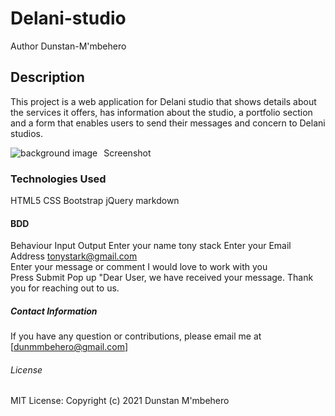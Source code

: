 # Delani-studio
Author
Dunstan-M'mbehero

## Description
This project is a web application for Delani studio that shows details about the services it offers, has information about the studio, a portfolio section and a form that enables users to send their messages and concern to Delani studios.

Screenshot
<img src="h_img.jpg"
     alt="background image"
     style="float: left; margin-right: 10px;" />


### Technologies Used
HTML5
CSS
Bootstrap
jQuery
markdown
#### BDD
Behaviour	Input	Output
Enter your name	tony stack
Enter your Email Address tonystark@gmail.com	
Enter your message or comment	I would love to work with you	
Press Submit		Pop up "Dear User, we have received your message. Thank you for reaching out to us.

##### Contact Information
If you have any question or contributions, please email me at [dunmmbehero@gmail.com]

###### License
MIT License:
Copyright (c) 2021 Dunstan M'mbehero
